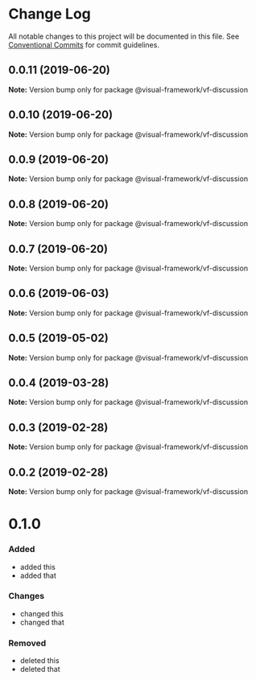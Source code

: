 # Change Log

All notable changes to this project will be documented in this file.
See [Conventional Commits](https://conventionalcommits.org) for commit guidelines.

## 0.0.11 (2019-06-20)

**Note:** Version bump only for package @visual-framework/vf-discussion





## 0.0.10 (2019-06-20)

**Note:** Version bump only for package @visual-framework/vf-discussion





## 0.0.9 (2019-06-20)

**Note:** Version bump only for package @visual-framework/vf-discussion





## 0.0.8 (2019-06-20)

**Note:** Version bump only for package @visual-framework/vf-discussion





## 0.0.7 (2019-06-20)

**Note:** Version bump only for package @visual-framework/vf-discussion





## 0.0.6 (2019-06-03)

**Note:** Version bump only for package @visual-framework/vf-discussion





## 0.0.5 (2019-05-02)

**Note:** Version bump only for package @visual-framework/vf-discussion





## 0.0.4 (2019-03-28)

**Note:** Version bump only for package @visual-framework/vf-discussion





## 0.0.3 (2019-02-28)

**Note:** Version bump only for package @visual-framework/vf-discussion





## 0.0.2 (2019-02-28)

**Note:** Version bump only for package @visual-framework/vf-discussion





# 0.1.0

### Added
- added this
- added that

### Changes

- changed this
- changed that

### Removed

- deleted this
- deleted that
